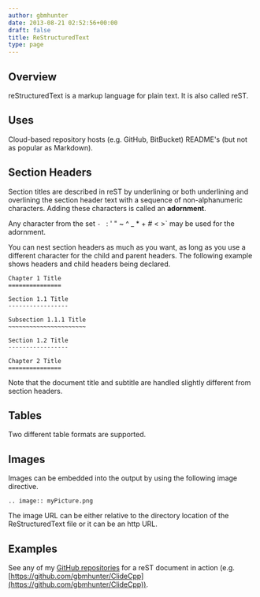 ```yaml
---
author: gbmhunter
date: 2013-08-21 02:52:56+00:00
draft: false
title: ReStructuredText
type: page
---
```


## Overview

reStructuredText is a markup language for plain text. It is also called reST.

## Uses

Cloud-based repository hosts (e.g. GitHub, BitBucket) README's (but not as popular as Markdown).

## Section Headers

Section titles are described in reST by underlining or both underlining and overlining the section header text with a sequence of non-alphanumeric characters. Adding these characters is called an **adornment**.

Any character from the set `- ` : ' " ~ ^ _ * + # < >` may be used for the adornment.

You can nest section headers as much as you want, as long as you use a different character for the child and parent headers. The following example shows headers and child headers being declared.

```    
Chapter 1 Title
===============

Section 1.1 Title
-----------------

Subsection 1.1.1 Title
~~~~~~~~~~~~~~~~~~~~~~

Section 1.2 Title
-----------------

Chapter 2 Title
===============
```

Note that the document title and subtitle are handled slightly different from section headers.

## Tables

Two different table formats are supported.

## Images

Images can be embedded into the output by using the following image directive.

```    
.. image:: myPicture.png
```

The image URL can be either relative to the directory location of the ReStructuredText file or it can be an http URL.

## Examples

See any of my [GitHub repositories](https://github.com/gbmhunter) for a reST document in action (e.g. [https://github.com/gbmhunter/ClideCpp](https://github.com/gbmhunter/ClideCpp)).
